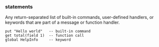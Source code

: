 ### statements

Any return-separated list of built-in commands, user-defined handlers, or keywords that are part of a message or function handler.

```
put "Hello world"   -- built-in command
get total(field 1)  -- function call
global HelpInfo     -- keyword
```

